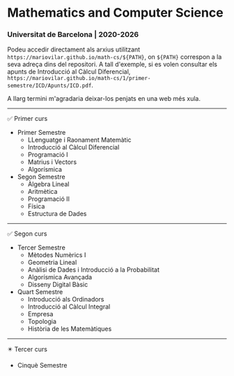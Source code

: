 # Mathematics and Computer Science
### Universitat de Barcelona  |  2020-2026
Podeu accedir directament als arxius utilitzant `https://mariovilar.github.io/math-cs/${PATH}`, on `${PATH}` correspon a la seva adreça dins del repositori. A tall d'exemple, si es volen consultar els apunts de Introducció al Càlcul Diferencial, `https://mariovilar.github.io/math-cs/1/primer-semestre/ICD/Apunts/ICD.pdf`.

A llarg termini m'agradaria deixar-los penjats en una web més xula.

 ---
:white_check_mark: Primer curs
- Primer Semestre
  - LLenguatge i Raonament Matemàtic
  - Introducció al Càlcul Diferencial
  - Programació I
  - Matrius i Vectors
  - Algorísmica
- Segon Semestre
  -  Àlgebra Lineal
  -  Aritmètica
  -  Programació II
  -  Física
  -  Estructura de Dades
---
:white_check_mark: Segon curs
- Tercer Semestre
  - Mètodes Numèrics I
  - Geometria Lineal
  - Anàlisi de Dades i Introducció a la Probabilitat
  - Algorísmica Avançada
  - Disseny Digital Bàsic
- Quart Semestre
  - Introducció als Ordinadors
  - Introducció al Càlcul Integral
  - Empresa
  - Topologia
  - Història de les Matemàtiques
---
:eight_pointed_black_star: Tercer curs
- Cinquè Semestre
